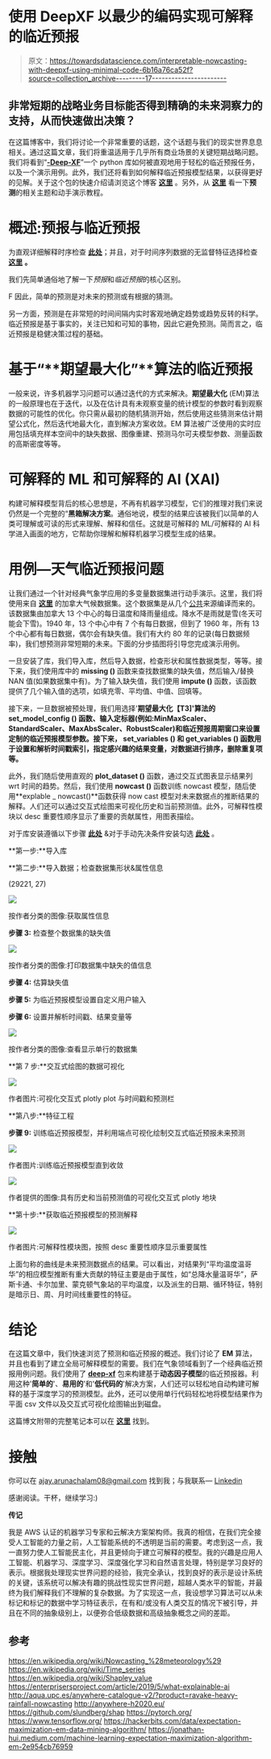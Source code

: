 # 使用 DeepXF 以最少的编码实现可解释的临近预报

> 原文：<https://towardsdatascience.com/interpretable-nowcasting-with-deepxf-using-minimal-code-6b16a76ca52f?source=collection_archive---------17----------------------->

## 非常短期的战略业务目标能否得到精确的未来洞察力的支持，从而快速做出决策？

在这篇博客中，我们将讨论一个非常重要的话题，这个话题与我们的现实世界息息相关。通过这篇文章，我们将重温适用于几乎所有商业场景的关键短期战略问题。我们将看到“[**-Deep-XF**](https://github.com/ajayarunachalam/Deep_XF)”一个 python 库如何被直观地用于轻松的临近预报任务，以及一个演示用例。此外，我们还将看到如何解释临近预报模型结果，以获得更好的见解。关于这个包的快速介绍请浏览这个博客 [**这里**](https://ajay-arunachalam08.medium.com/introduction-to-deepxf-e90ce7c2858c) 。另外，从 [**这里**](https://ajay-arunachalam08.medium.com/building-explainable-forecasting-models-with-state-of-the-art-deep-neural-networks-using-a-ad3fa5844fef) 看一下**预测**的相关主题和动手演示教程。

# 概述:预报与临近预报

为直观详细解释时序检查 [**此处**](https://ajay-arunachalam08.medium.com/multidimensional-multi-sensor-time-series-data-analysis-framework-5c497d8d106b)；并且，对于时间序列数据的无监督特征选择检查 [**这里**](https://ajay-arunachalam08.medium.com/multi-dimensional-time-series-data-analysis-unsupervised-feature-selection-with-msda-package-430900a3829a) **。**

我们先简单通俗地了解一下*预报*和*临近预报*的核心区别。

F 因此，简单的预测是对未来的预测或有根据的猜测。

另一方面，预测是在非常短的时间间隔内实时客观地确定趋势或趋势反转的科学。临近预报是基于事实的，关注已知和可知的事物，因此它避免预测。简而言之，临近预报是稳健决策过程的基础。

# 基于“**期望最大化”**算法的临近预报

一般来说，许多机器学习问题可以通过迭代的方式来解决。**期望最大化** (EM)算法的一般原理也在于迭代，以及在估计具有未观察变量的统计模型的参数时看到观察数据的可能性的优化。你只需从最初的随机猜测开始，然后使用这些猜测来估计期望公式化，然后迭代地最大化，直到解决方案收敛。EM 算法被广泛使用的实时应用包括填充样本空间中的缺失数据、图像重建、预测马尔可夫模型参数、测量函数的高斯密度等等。

# 可解释的 ML 和可解释的 AI (XAI)

构建可解释模型背后的核心思想是，不再有机器学习模型，它们的推理对我们来说仍然是一个完整的“**黑箱解决方案**。通俗地说，模型的结果应该被我们以简单的人类可理解或可读的形式来理解、解释和信任。这就是可解释的 ML/可解释的 AI 科学进入画面的地方，它帮助你理解和解释机器学习模型生成的结果。

# 用例—天气临近预报问题

让我们通过一个针对经典气象学应用的多变量数据集进行动手演示。这里，我们将使用来自 [**这里**](https://www.kaggle.com/aturner374/eighty-years-of-canadian-climate-data) 的加拿大气候数据集。这个数据集是从几个[公共](https://climate.weather.gc.ca/)来源编译而来的。该数据集由加拿大 13 个中心的每日温度和降雨量组成。降水不是雨就是雪(冬天可能会下雪)。1940 年，13 个中心中有 7 个有每日数据，但到了 1960 年，所有 13 个中心都有每日数据，偶尔会有缺失值。我们有大约 80 年的记录(每日数据频率)，我们想预测非常短期的未来。下面的分步插图将引导您完成演示用例。

一旦安装了库，我们导入库，然后导入数据，检查形状和属性数据类型，等等。接下来，我们使用库中的 **missing ()** 函数来查找数据集的缺失值，然后输入/替换 NAN 值(如果数据集中有)。为了输入缺失值，我们使用 **impute ()** 函数，该函数提供了几个输入值的选项，如填充零、平均值、中值、回填等。

接下来，一旦数据被预处理，我们用选择'**期望最大化【T3]'算法的 **set_model_config ()** 函数、输入定标器(例如:MinMaxScaler、StandardScaler、MaxAbsScaler、RobustScaler)和临近预报周期窗口来设置定制的临近预报模型参数。接下来， **set_variables ()** 和 **get_variables ()** 函数用于设置和解析时间戳索引，指定感兴趣的结果变量，对数据进行排序，删除重复项等。**

此外，我们随后使用直观的 **plot_dataset ()** 函数，通过交互式图表显示结果列 wrt 时间的趋势。然后，我们使用 **nowcast ()** 函数训练 nowcast 模型，随后使用**explable _ nowcast()**函数获得 now cast 模型对未来数据点的推断结果的解释。人们还可以通过交互式绘图来可视化历史和当前预测值。此外，可解释性模块以 desc 重要性顺序显示了重要的贡献属性，用图表描绘。

对于库安装遵循以下步骤 [**此处**](https://github.com/ajayarunachalam/Deep_XF#installation) &对于手动先决条件安装勾选 [**此处**](https://github.com/ajayarunachalam/Deep_XF#requirements) 。

**第一步:**导入库

**第二步:**导入数据；检查数据集形状&属性信息

(29221, 27)

![](img/51cdaa41e8684bdd49168958ee982123.png)

按作者分类的图像:获取属性信息

**步骤 3:** 检查整个数据集的缺失值

![](img/282f3e8608b71ca2ad6cdfa4b53a32c7.png)

按作者分类的图像:打印数据集中缺失的值信息

**步骤 4:** 估算缺失值

**步骤 5:** 为临近预报模型设置自定义用户输入

**步骤 6:** 设置并解析时间戳、结果变量等

![](img/29bbb4f4a9ea226c11867b25300cd5ce.png)

按作者分类的图像:查看显示单行的数据集

**第 7 步:**交互式绘图的数据可视化

![](img/babbd51421810d09ce3b9fd8a5cdf26a.png)

作者图片:可视化交互式 plotly plot 与时间戳和预测栏

**第八步:**特征工程

**步骤 9:** 训练临近预报模型，并利用端点可视化绘制交互式临近预报未来预测

![](img/2abe03c08c01ecda03866522f41d4500.png)

作者图片:训练临近预报模型直到收敛

![](img/1129923dd9745dca77a64efcca4ddc9d.png)

作者提供的图像:具有历史和当前预测值的可视化交互式 plotly 地块

**第十步:**获取临近预报模型的预测解释

![](img/b0ecb9af847974d3dd23db6e3d5deff9.png)

作者图片:可解释性模块图，按照 desc 重要性顺序显示重要属性

上面匀称的曲线是未来预测数据点的结果。可以看出，对结果列“平均温度温哥华”的相应模型推断有重大贡献的特征主要是由于属性，如“总降水量温哥华”，萨斯卡通、卡尔加里、蒙克顿气象站的平均温度，以及派生的日期、循环特征，特别是暗示日、周、月时间线重要性的特征。

# 结论

在这篇文章中，我们快速浏览了预测和临近预报的概述。我们讨论了 **EM** 算法，并且也看到了建立全局可解释模型的需要。我们在气象领域看到了一个经典临近预报用例问题。我们使用了 [**deep-xf**](https://pypi.org/project/deep-xf/) 包来构建基于**动态因子模型**的临近预报器。利用这种'**简单的**'、**易用的**'和'**低代码的**'解决方案，人们还可以轻松地自动构建可解释的基于深度学习的预测模型。此外，还可以使用单行代码轻松地将模型结果作为平面 csv 文件以及交互式可视化绘图输出到磁盘。

这篇博文附带的完整笔记本可以在 [**这里**](https://colab.research.google.com/drive/1iX3n8vfE7RL3IB4M43XU2AJKezvVxvbf?usp=sharing) 找到。

# 接触

你可以在 ajay.arunachalam08@gmail.com 找到我；与我联系— [Linkedin](https://www.linkedin.com/in/ajay-arunachalam-4744581a/)

感谢阅读。干杯，继续学习:)

**传记**

我是 AWS 认证的机器学习专家和云解决方案架构师。我真的相信，在我们完全接受人工智能的力量之前，人工智能系统的不透明是当前的需要。考虑到这一点，我一直努力使人工智能民主化，并且更倾向于建立可解释的模型。我的兴趣是应用人工智能、机器学习、深度学习、深度强化学习和自然语言处理，特别是学习良好的表示。根据我处理现实世界问题的经验，我完全承认，找到良好的表示是设计系统的关键，该系统可以解决有趣的挑战性现实世界问题，超越人类水平的智能，并最终为我们解释我们不理解的复杂数据。为了实现这一点，我设想学习算法可以从未标记和标记的数据中学习特征表示，在有和/或没有人类交互的情况下被引导，并且在不同的抽象级别上，以便弥合低级数据和高级抽象概念之间的差距。

## 参考

<https://en.wikipedia.org/wiki/Nowcasting_%28meteorology%29>  <https://en.wikipedia.org/wiki/Time_series>    <https://en.wikipedia.org/wiki/Shapley_value>  <https://enterprisersproject.com/article/2019/5/what-explainable-ai>  <http://aqua.upc.es/anywhere-catalogue-v2/?product=ravake-heavy-rainfall-nowcasting>  <http://anywhere-h2020.eu/>  <https://github.com/slundberg/shap>  <https://pytorch.org/>  <https://www.tensorflow.org/>    <https://hackerbits.com/data/expectation-maximization-em-data-mining-algorithm/>  <https://jonathan-hui.medium.com/machine-learning-expectation-maximization-algorithm-em-2e954cb76959> 